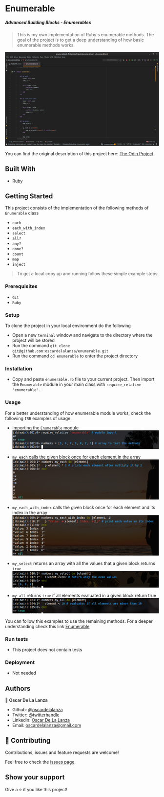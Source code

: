 # Enumerable

##### Advanced Building Blocks - Enumerables

> This is my own implementation of Ruby's enumerable methods. The goal of the project is to get a deep understanding of how basic enumerable methods works.


![screenshot](screenshots/enum.png)

You can find the original description of this project here: 
[The Odin Project](https://www.theodinproject.com/courses/ruby-programming/lessons/advanced-building-blocks)

## Built With

- Ruby

## Getting Started

This project consists of the implementation of the following methods of `Enumerable` class
- `each`
- `each_with_index`
- `select`
- `all?`
- `any?`
- `none?`
- `count`
- `map`
- `inject`

> To get a local copy up and running follow these simple example steps.
 
### Prerequisites

- `Git`
- `Ruby`

### Setup

To clone the project in your local environment do the following

- Open a new `terminal` window and navigate to the directory where the project will be stored
- Run the command `git clone git@github.com:oscardelalanza/enumerable.git`
- Run the command `cd enumerable` to enter the project directory

### Installation

- Copy and paste `enumerable.rb` file to your current project. Then import the `Enumerable` module in your main class with 
`require_relative 'enumerable'`.


### Usage

For a better understanding of how enumerable module works, check the following `IRB` examples of usage.

- Importing the `Enumerable` module
![import](screenshots/import.png)

- `my_each` calls the given block once for each element in the array
![my_each](screenshots/my_each.png)

- `my_each_with_index` calls the given block once for each element and its index in the array
![my_each_index](screenshots/my-each-index.png)  

- `my_select` returns an array with all the values that a given block returns `true`
![my_select](screenshots/my-select.png)

- `my_all` returns `true` if all elements evaluated in a given block return true
![my_all](screenshots/my-all.png) 

You can follow this examples to use the remaining methods. For a deeper understanding check this link [Enumerable](https://ruby-doc.org/core-2.7.1/Enumerable.html)

### Run tests

- This project does not contain tests

### Deployment

- Not needed

## Authors

👤 **Oscar De La Lanza**

- Github: [@oscardelalanza](https://github.com/oscardelalanza)
- Twitter: [@twitterhandle](https://twitter.com/oscardelalanza)
- Linkedin: [Oscar De La Lanza](https://linkedin.com/in/oscardelalanza/)
- Email: oscardelalanza@gmail.com

## 🤝 Contributing

Contributions, issues and feature requests are welcome!

Feel free to check the [issues page](issues/).

## Show your support

Give a ⭐️ if you like this project!
